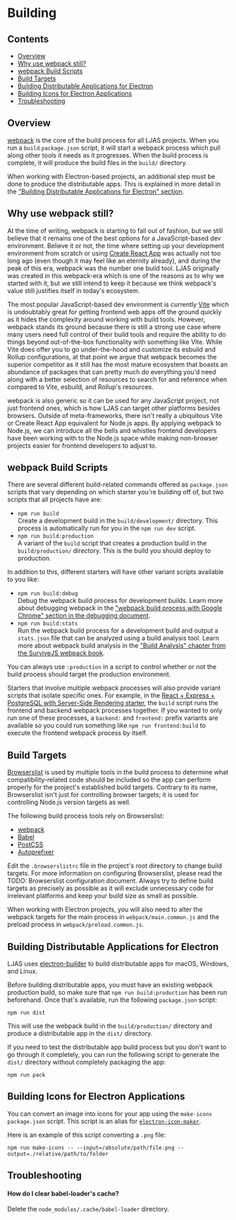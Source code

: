 # Building

## Contents

-   [Overview](#overview)
-   [Why use webpack still?](#why-use-webpack-still)
-   [webpack Build Scripts](#webpack-build-scripts)
-   [Build Targets](#build-targets)
-   [Building Distributable Applications for Electron](#building-distributable-applications-for-electron)
-   [Building Icons for Electron Applications](#building-icons-for-electron-applications)
-   [Troubleshooting](#troubleshooting)

## Overview

[webpack](https://webpack.js.org) is the core of the build process for all LJAS projects. When you run a `build` `package.json` script, it will start a webpack process which pull along other tools it needs as it progresses. When the build process is complete, it will produce the build files in the `build/` directory.

When working with Electron-based projects, an additional step must be done to produce the distributable apps. This is explained in more detail in the ["Building Distributable Applications for Electron" section](#building-distributable-applications-for-electron).

## Why use webpack still?

At the time of writing, webpack is starting to fall out of fashion, but we still believe that it remains one of the best options for a JavaScript-based dev environment. Believe it or not, the time where setting up your development environment from scratch or using [Create React App](https://create-react-app.dev) was actually not too long ago (even though it may feel like an eternity already), and during the peak of this era, webpack was the number one build tool. LJAS originally was created in this webpack-era which is one of the reasons as to why we started with it, but we still intend to keep it because we think webpack's value still justifies itself in today's ecosystem.

The most popular JavaScript-based dev environment is currently [Vite](https://vitejs.dev) which is undoubtably great for getting frontend web apps off the ground quickly as it hides the complexity around working with build tools. However, webpack stands its ground because there is still a strong use case where many users need full control of their build tools and require the ability to do things beyond out-of-the-box functionality with something like Vite. While Vite does offer you to go under-the-hood and customize its esbuild and Rollup configurations, at that point we argue that webpack becomes the superior competitor as
it still has the most mature ecosystem that boasts an abundance of packages that can pretty much do everything you'd need along with a better selection of resources to search for and reference when compared to Vite, esbuild, and Rollup's resources.

webpack is also generic so it can be used for any JavaScript project, not just frontend ones, which is how LJAS can target other platforms besides browsers. Outside of meta-frameworks, there isn't really a ubiquitous Vite or Create React App equivalent for Node.js apps. By applying webpack to Node.js, we can introduce all the bells and whistles frontend developers have been working with to the Node.js space while making non-browser projects easier for frontend developers to adjust to.

## webpack Build Scripts

There are several different build-related commands offered as `package.json` scripts that vary depending on which starter you're building off of, but two scripts that all projects have are:

-   `npm run build`  
    Create a development build in the `build/development/` directory. This process is automatically run for you in the `npm run dev` script.
-   `npm run build:production`  
    A variant of the `build` script that creates a production build in the `build/production/` directory. This is the build you should deploy to production.

In addition to this, different starters will have other variant scripts available to you like:

-   `npm run build:debug`  
    Debug the webpack build process for development builds. Learn more about debugging webpack in the ["webpack build process with Google Chrome" section in the debugging document](./developing/debugging.md#webpack-build-process-with-google-chrome).
-   `npm run build:stats`  
    Run the webpack build process for a development build and output a `stats.json` file that can be analyzed using a build analysis tool. Learn more about webpack build analysis in the ["Build Analysis" chapter from the SurviveJS webpack book](https://survivejs.com/books/webpack/optimizing/build-analysis).

You can always use `:production` in a script to control whether or not the build process should target the production environment.

Starters that involve multiple webpack processes will also provide variant scripts that isolate specific ones. For example, in the [React + Express + PostgreSQL with Server-Side Rendering starter](../starters/react-express-postgres-ssr), the `build` script runs the frontend and backend webpack processes together. If you wanted to only run one of these processes, a `backend:` and `frontend:` prefix variants are available so you could run something like `npm run frontend:build` to execute the frontend webpack process by itself.

## Build Targets

[Browserslist](https://github.com/browserslist/browserslist) is used by multiple tools in the build process to determine what compatibility-related code should be included so the app can perform properly for the project's established build targets. Contrary to its name, Browserslist isn't just for controlling browser targets; it is used for controlling Node.js version targets as well.

The following build process tools rely on Browserslist:

-   [webpack](https://webpack.js.org)
-   [Babel](https://babeljs.io)
-   [PostCSS](https://postcss.org)
-   [Autoprefixer](https://github.com/postcss/autoprefixer)

Edit the `.browserslistrc` file in the project's root directory to change build targets. For more information on configuring Browserslist, please read the TODO: Browserslist configuration document. Always try to define build targets as precisely as possible as it will exclude unnecessary code for irrelevant platforms and keep your build size as small as possible.

When working with Electron projects, you will also need to alter the webpack targets for the main process in `webpack/main.common.js` and the preload process in `webpack/preload.common.js`.

## Building Distributable Applications for Electron

LJAS uses [electron-builder](https://electron.build) to build distributable apps for macOS, Windows, and Linux.

Before building distributable apps, you must have an existing webpack production build, so make sure that `npm run build:production` has been run beforehand. Once that's available, run the following `package.json` script:

```console
npm run dist
```

This will use the webpack build in the `build/production/` directory and produce a distributable app in the `dist/` directory.

If you need to test the distributable app build process but you don't want to go through it completely, you can run the following script to generate the `dist/` directory without completely packaging the app:

```console
npm run pack
```

## Building Icons for Electron Applications

You can convert an image into icons for your app using the `make-icons` `package.json` script. This script is an alias for [`electron-icon-maker`](https://github.com/jaretburkett/electron-icon-maker).

Here is an example of this script converting a `.png` file:

```console
npm run make-icons -- --input=/absolute/path/file.png --output=./relative/path/to/folder
```

## Troubleshooting

#### How do I clear babel-loader's cache?

Delete the `node_modules/.cache/babel-loader` directory.
